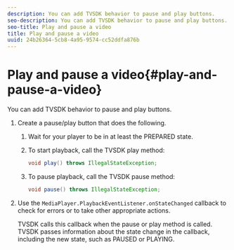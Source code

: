 ```yaml
---
description: You can add TVSDK behavior to pause and play buttons.
seo-description: You can add TVSDK behavior to pause and play buttons.
seo-title: Play and pause a video
title: Play and pause a video
uuid: 24b26364-5cb8-4a95-9574-cc52ddfa876b
---
```


# Play and pause a video{#play-and-pause-a-video}

You can add TVSDK behavior to pause and play buttons.

1. Create a pause/play button that does the following.
   1. Wait for your player to be in at least the PREPARED state.
   1. To start playback, call the TVSDK play method:

      ```java   
      void play() throws IllegalStateException;
      ```

   1. To pause playback, call the TVSDK pause method:

      ```java   
      void pause() throws IllegalStateException;
      ```

1. Use the `MediaPlayer.PlaybackEventListener.onStateChanged` callback to check for errors or to take other appropriate actions.

   TVSDK calls this callback when the pause or play method is called. TVSDK passes information about the state change in the callback, including the new state, such as PAUSED or PLAYING. 

